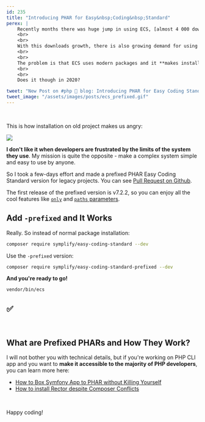 ```yaml
---
id: 235
title: "Introducing PHAR for Easy&nbsp;Coding&nbsp;Standard"
perex: |
    Recently months there was huge jump in using ECS, [almost 4 000 downloads daily now](https://packagist.org/packages/symplify/easy-coding-standard/stats)!
    <br>
    <br>
    With this downloads growth, there is also growing demand for using it on older and older PHP projects. **ECS brings huge value there, as it helps with migration of code and cleaning it up**.
    <br>
    <br>
    The problem is that ECS uses modern packages and it **makes installation on old projects impossible**.
    <br>
    <br>
    Does it though in 2020?

tweet: "New Post on #php 🐘 blog: Introducing PHAR for Easy Coding Standard"
tweet_image: "/assets/images/posts/ecs_prefixed.gif"
---
```


<br>

This is how installation on old project makes us angry:

<img src="/assets/images/posts/ecs_prefixed.gif" class="img-thumbnail">


**I don't like it when developers are frustrated by the limits of the system they use**. My mission is quite the opposite - make a complex system simple and easy to use by anyone.

So I took a few-days effort and made a prefixed PHAR Easy Coding Standard version for legacy projects. You can see [Pull Request on Github](https://github.com/symplify/symplify/pull/1734).

The first release of the prefixed version is v7.2.2, so you can enjoy all the cool features like [`only`](https://github.com/symplify/symplify/pull/1537) and [`paths` parameters](https://github.com/symplify/symplify/pull/1735).

## Add `-prefixed` and It Works

Really. So instead of normal package installation:

```bash
composer require symplify/easy-coding-standard --dev
```

Use the `-prefixed` version:

```bash
composer require symplify/easy-coding-standard-prefixed --dev
```

**And you're ready to go!**

```bash
vendor/bin/ecs
```

## ✅

<br>

## What are Prefixed PHARs and How They Work?

I will not bother you with technical details, but if you're working on PHP CLI app and you want to **make it accessible to the majority of PHP developers**, you can learn more here:

- [How to Box Symfony App to PHAR without Killing Yourself](/blog/2019/12/02/how-to-box-symfony-app-to-phar-without-killing-yourself/)
- [How to install Rector despite Composer Conflicts](https://getrector.org/blog/2020/01/20/how-to-install-rector-despite-composer-conflicts)

<br>

Happy coding!
